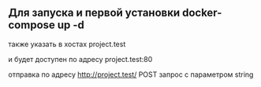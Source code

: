 ## Для запуска и первой установки docker-compose up -d
также указать в хостах project.test

и будет доступен по адресу project.test:80

отправка по адресу http://project.test/ POST запрос с параметром string
